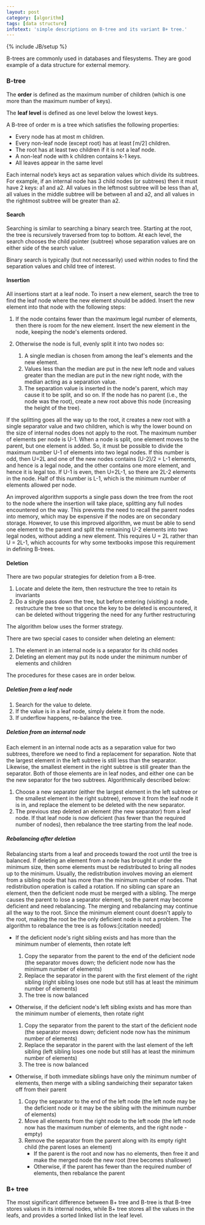 ```yaml
---
layout: post
category: [algorithm]
tags: [data structure]
infotext: 'simple descriptions on B-tree and its variant B+ tree.'
---
```

{% include JB/setup %}

B-trees are commonly used in databases and filesystems. They are good example 
of a data structure for external memory.

### B-tree

The __order__ is defined as the maximum number of children (which is one 
more than the maximum number of keys).

The __leaf level__ is defined as one level below the lowest keys.

A B-tree of order m is a tree which satisfies the following properties:

- Every node has at most m children.
- Every non-leaf node (except root) has at least ⌈m/2⌉ children.
- The root has at least two children if it is not a leaf node.
- A non-leaf node with k children contains k-1 keys.
- All leaves appear in the same level

Each internal node’s keys act as separation values which divide its 
subtrees. For example, if an internal node has 3 child nodes (or subtrees) 
then it must have 2 keys: a1 and a2. All values in the leftmost subtree 
will be less than a1, all values in the middle subtree will be between a1 
and a2, and all values in the rightmost subtree will be greater than a2.

#### Search

Searching is similar to searching a binary search tree. Starting at the 
root, the tree is recursively traversed from top to bottom. At each level, 
the search chooses the child pointer (subtree) whose separation values are 
on either side of the search value.

Binary search is typically (but not necessarily) used within nodes to find 
the separation values and child tree of interest.

#### Insertion

All insertions start at a leaf node. To insert a new element, search the 
tree to find the leaf node where the new element should be added. Insert 
the new element into that node with the following steps:

1.  If the node contains fewer than the maximum legal number of elements, 
then there is room for the new element. Insert the new element in the node, 
keeping the node's elements ordered.
2.  Otherwise the node is full, evenly split it into two nodes so:

    1.  A single median is chosen from among the leaf's elements and the 
    new element.
    2.  Values less than the median are put in the new left node and values 
    greater than the median are put in the new right node, with the median 
    acting as a separation value.
    3.  The separation value is inserted in the node's parent, which may 
    cause it to be split, and so on. If the node has no parent (i.e., the 
    node was the root), create a new root above this node (increasing the 
    height of the tree).
    
If the splitting goes all the way up to the root, it creates a new root 
with a single separator value and two children, which is why the lower 
bound on the size of internal nodes does not apply to the root. The maximum 
number of elements per node is U-1. When a node is split, one element moves 
to the parent, but one element is added. So, it must be possible to divide 
the maximum number U-1 of elements into two legal nodes. If this number is 
odd, then U=2L and one of the new nodes contains (U-2)/2 = L-1 elements, 
and hence is a legal node, and the other contains one more element, and 
hence it is legal too. If U-1 is even, then U=2L-1, so there are 2L-2 
elements in the node. Half of this number is L-1, which is the minimum 
number of elements allowed per node.

An improved algorithm supports a single pass down the tree from the root 
to the node where the insertion will take place, splitting any full nodes 
encountered on the way. This prevents the need to recall the parent nodes 
into memory, which may be expensive if the nodes are on secondary storage. 
However, to use this improved algorithm, we must be able to send one 
element to the parent and split the remaining U-2 elements into two legal 
nodes, without adding a new element. This requires U = 2L rather than 
U = 2L-1, which accounts for why some textbooks impose this requirement in 
defining B-trees.

#### Deletion

There are two popular strategies for deletion from a B-tree.

1.  Locate and delete the item, then restructure the tree to retain its 
invariants
2.  Do a single pass down the tree, but before entering (visiting) a node, 
restructure the tree so that once the key to be deleted is encountered, it 
can be deleted without triggering the need for any further restructuring

The algorithm below uses the former strategy.

There are two special cases to consider when deleting an element:

1.  The element in an internal node is a separator for its child nodes
2.  Deleting an element may put its node under the minimum number of 
elements and children

The procedures for these cases are in order below.

##### Deletion from a leaf node

1.  Search for the value to delete.
2.  If the value is in a leaf node, simply delete it from the node.
3.  If underflow happens, re-balance the tree.

##### Deletion from an internal node

Each element in an internal node acts as a separation value for two 
subtrees, therefore we need to find a replacement for separation. Note 
that the largest element in the left subtree is still less than the 
separator. Likewise, the smallest element in the right subtree is still 
greater than the separator. Both of those elements are in leaf nodes, and 
either one can be the new separator for the two subtrees. Algorithmically 
described below:

1.  Choose a new separator (either the largest element in the left subtree 
or the smallest element in the right subtree), remove it from the leaf 
node it is in, and replace the element to be deleted with the new 
separator.
2.  The previous step deleted an element (the new separator) from a leaf 
node. If that leaf node is now deficient (has fewer than the required 
number of nodes), then rebalance the tree starting from the leaf node.

##### Rebalancing after deletion

Rebalancing starts from a leaf and proceeds toward the root until the tree 
is balanced. If deleting an element from a node has brought it under the 
minimum size, then some elements must be redistributed to bring all nodes 
up to the minimum. Usually, the redistribution involves moving an element 
from a sibling node that has more than the minimum number of nodes. That 
redistribution operation is called a rotation. If no sibling can spare an 
element, then the deficient node must be merged with a sibling. The merge 
causes the parent to lose a separator element, so the parent may become 
deficient and need rebalancing. The merging and rebalancing may continue 
all the way to the root. Since the minimum element count doesn't apply to 
the root, making the root be the only deficient node is not a problem. The 
algorithm to rebalance the tree is as follows:[citation needed]

- If the deficient node's right sibling exists and has more than the 
minimum number of elements, then rotate left

  1.  Copy the separator from the parent to the end of the deficient node 
  (the separator moves down; the deficient node now has the minimum number 
  of elements)
  2.  Replace the separator in the parent with the first element of the 
  right sibling (right sibling loses one node but still has at least the 
  minimum number of elements)
  3.  The tree is now balanced
  
- Otherwise, if the deficient node's left sibling exists and has more than 
the minimum number of elements, then rotate right

  1.  Copy the separator from the parent to the start of the deficient 
  node (the separator moves down; deficient node now has the minimum 
  number of elements)
  2.  Replace the separator in the parent with the last element of the 
  left sibling (left sibling loses one node but still has at least the 
  minimum number of elements)
  3.  The tree is now balanced

- Otherwise, if both immediate siblings have only the minimum number of 
elements, then merge with a sibling sandwiching their separator taken off 
from their parent

  1.  Copy the separator to the end of the left node (the left node may be 
  the deficient node or it may be the sibling with the minimum number of 
  elements)
  2.  Move all elements from the right node to the left node (the left 
  node now has the maximum number of elements, and the right node - empty)
  3.  Remove the separator from the parent along with its empty right 
  child (the parent loses an element)
      - If the parent is the root and now has no elements, then free it 
      and make the merged node the new root (tree becomes shallower)
      - Otherwise, if the parent has fewer than the required number of 
      elements, then rebalance the parent

### B+ tree

The most significant difference between B+ tree and B-tree is that B-tree 
stores values in its internal nodes, while B+ tree stores all the values in 
the leafs, and provides a sorted linked list in the leaf level.